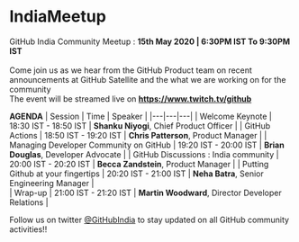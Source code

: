 # IndiaMeetup

GitHub India Community Meetup : **15th May 2020 | 6:30PM IST To 9:30PM IST** <br><br>
Come join us as we hear from the GitHub Product team on recent announcements at GitHub Satellite and the what we are working on for the community<br>
The event will be streamed live on **https://www.twitch.tv/github**

**AGENDA**
| Session  | Time  | Speaker  |
|---|---|---|
| Welcome Keynote  | 18:30 IST -  18:50 IST  | **Shanku Niyogi**, Chief Product Officer   |
| GitHub Actions  | 18:50 IST - 19:20 IST | **Chris Patterson**, Product Manager    | 
| Managing Developer Community on GitHub   | 19:20 IST - 20:00 IST   | **Brian Douglas**, Developer Advocate   | 
| GitHub Discussions : India community   | 20:00 IST - 20:20 IST  | **Becca Zandstein**, Product Manager    | 
| Putting Github at your fingertips   | 20:20 IST - 21:00 IST  | **Neha Batra**, Senior Engineering Manager     |  
| Wrap-up   | 21:00 IST - 21:20 IST   | **Martin Woodward**, Director Developer Relations     |  

Follow us on twitter [@GitHubIndia](https://twitter.com/GitHubIndia) to stay updated on all GitHub community activities!!
